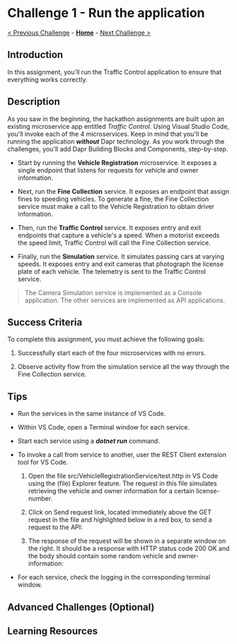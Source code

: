 # Challenge 1 - Run the application

[< Previous Challenge](./Challenge-00.md) - **[Home](../README.md)** - [Next Challenge >](./Challenge-02.md)

## Introduction

In this assignment, you'll run the Traffic Control application to ensure that everything works correctly.

## Description

As you saw in the beginning, the hackathon assignments are built upon an existing microservice app entitled *Traffic Control*. Using Visual Studio Code, you'll invoke each of the 4 microservices. Keep in mind that you'll be running the application ***without*** Dapr technology. As you work through the challenges, you'll add Dapr Building Blocks and Components,  step-by-step.

- Start by running the **Vehicle Registration** microservice. It exposes a single endpoint that listens for requests for vehicle and owner information.

- Next, run the **Fine Collection** service. It exposes an endpoint that assign fines to speeding vehicles. To generate a fine, the Fine Collection service must make a call to the Vehicle Registration to obtain driver information.

- Then, run the **Traffic Control** service. It exposes entry and exit endpoints that capture a vehicle's a speed. When a motorist exceeds the speed limit, Traffic Control will call the Fine Collection service.
- Finally, run the **Simulation** service. It simulates passing cars at varying speeds. It exposes entry and exit cameras that photograph the license plate of each vehicle. The telemetry is sent to the Traffic Control service.

> The Camera Simulation service is implemented as a Console application. The other services are implemented as API applications.

## Success Criteria

To complete this assignment, you must achieve the following goals:

1. Successfully start each of the four microservices with no errors.

1. Observe activity flow from the simulation service all the way through the Fine Collection service.

## Tips

- Run the services in the same instance of VS Code.

- Within VS Code, open a Terminal window for each service.

- Start each service using a ***dotnet run*** command.

- To invoke a call from service to another, user the REST Client extension tool for VS Code.

  1. Open the file src/VehicleRegistrationService/test.http in VS Code using the (file) Explorer feature. The request in this file simulates retrieving the vehicle and owner information for a certain license-number.

  1. Click on Send request link, located immediately above the GET request in the file and highlighted below in a red box, to send a request to the API:
  
  1. The response of the request will be shown in a separate window on the right. It should be a response with HTTP status code 200 OK and the body should contain some random vehicle and owner-information:

- For each service, check the logging in the corresponding terminal window. 

## Advanced Challenges (Optional)

## Learning Resources
